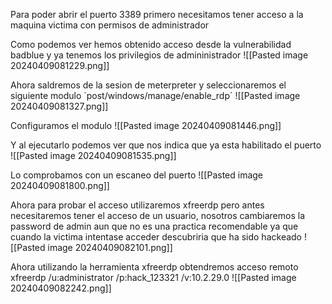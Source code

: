
Para poder abrir el puerto 3389 primero necesitamos tener acceso a la maquina victima con permisos de administrador

Como podemos ver hemos obtenido acceso desde la vulnerabilidad badblue y ya tenemos los privilegios de admininistrador
![[Pasted image 20240409081229.png]]

Ahora saldremos de la sesion de meterpreter y seleccionaremos el siguiente modulo 
`post/windows/manage/enable_rdp´
![[Pasted image 20240409081327.png]]

Configuramos el modulo
![[Pasted image 20240409081446.png]]

Y al ejecutarlo podemos ver que nos indica que ya esta habilitado el puerto
![[Pasted image 20240409081535.png]]

Lo comprobamos con un escaneo del puerto
![[Pasted image 20240409081800.png]]

Ahora para probar el acceso utilizaremos xfreerdp pero antes necesitaremos tener el acceso de un usuario, nosotros cambiaremos la password de admin aun que no es una practica recomendable ya que cuando la victima intentase acceder descubriria que ha sido hackeado
![[Pasted image 20240409082101.png]]

Ahora utilizando la herramienta xfreerdp obtendremos acceso remoto
xfreerdp /u:administrator /p:hack_123321 /v:10.2.29.0
![[Pasted image 20240409082242.png]]
